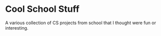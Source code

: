 # Cool School Stuff
A various collection of CS projects from school that I thought were fun or interesting.
